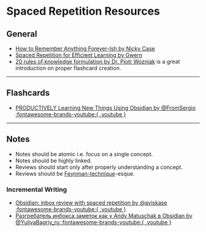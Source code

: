 # Spaced Repetition Resources

## General

-   [How to Remember Anything Forever-Ish by Nicky Case](https://ncase.me/remember/)
-   [Spaced Repetition for Efficient Learning by Gwern](https://www.gwern.net/Spaced-repetition/)
-   [20 rules of knowledge formulation by Dr. Piotr Wozniak](https://supermemo.guru/wiki/20_rules_of_knowledge_formulation) is a great introduction on proper flashcard creation.

---

## Flashcards

-   [PRODUCTIVELY Learning New Things Using Obsidian by @FromSergio :fontawesome-brands-youtube:{ .youtube } ](https://youtu.be/DwSNZEW6jCU)

---

## Notes
-   Notes should be atomic i.e. focus on a single concept.
-   Notes should be highly linked.
-   Reviews should start only after properly understanding a concept.
-   Reviews should be [Feynman-technique](https://fs.blog/2021/02/feynman-learning-technique/)-esque.

### Incremental Writing

-   [Obsidian: inbox review with spaced repetition by @aviskase :fontawesome-brands-youtube:{ .youtube } ](https://youtu.be/zG5r7QIY_TM)
-   [Разгребатель инбокса заметок как у Andy Matuschak в Obsidian by @YuliyaBagriy_ru :fontawesome-brands-youtube:{ .youtube } ](https://youtu.be/CF6SSHB74cs)


